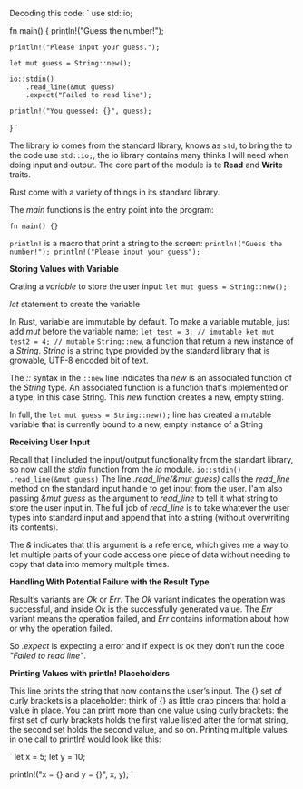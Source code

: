 Decoding this code:
`
use std::io;

fn main() {
    println!("Guess the number!");

    println!("Please input your guess.");

    let mut guess = String::new();

    io::stdin()
        .read_line(&mut guess)
        .expect("Failed to read line");

    println!("You guessed: {}", guess);
}
`

The library io comes from the standard library, knows as `std`, to bring the to the code use `std::io;`, the io library contains many thinks I will need when doing input and output. The core part of the module is te **Read** and **Write** traits.

Rust come with a variety of things in its standard library.

The *main* functions is the entry point into the program:

`fn main() {}`

`println!` is a macro that print a string to the screen:
`
println!("Guess the number!");
println!("Please input your guess");
`

**Storing Values with Variable**

Crating a *variable* to store the user input:
`
     let mut guess = String::new();
`

*let* statement to create the variable

In Rust, variable are immutable by default. To make a variable mutable, just add *mut* before the variable name:
`
let test = 3; // imutable
ket mut test2 = 4; // mutable
`
`String::new`, a function that return a new instance of a *String*. *String* is a string type provided by the standard library that is growable, UTF-8 encoded bit of text.

The *::* syntax in the `::new` line indicates tha *new* is an associated function of the *String* type. An associated function is a function that's implemented on a type, in this case String. This *new* function creates a new, empty string.

In full, the `let mut guess = String::new();` line has created a mutable variable that is currently bound to a new, empty instance of a String

**Receiving User Input**

Recall that I included the input/output functionality from the standart library, so now call the *stdin* function from the *io* module.
`
    io::stdin()
        .read_line(&mut guess)
`
The line *.read_line(&mut guess)* calls the *read_line* method on the standard input handle to get input from the user. I'am also passing *&mut guess* as the argument to *read_line* to tell it what string to store the user input in. The full job of *read_line* is to take whatever the user types into standard input and append that into a string (without overwriting its contents).

The *&* indicates that this argument is a reference, which gives me a way to let multiple parts of your code access one piece of data without needing to copy that data into memory multiple times.

**Handling With Potential Failure with the Result Type**

Result’s variants are *Ok* or *Err*. The *Ok* variant indicates the operation was successful, and inside *Ok* is the successfully generated value. The *Err* variant means the operation failed, and *Err* contains information about how or why the operation failed.

So *.expect* is expecting a error and if expect is ok they don't run the code *"Failed to read line"*.

**Printing Values with println! Placeholders**

This line prints the string that now contains the user’s input. The {} set of curly brackets is a placeholder: think of {} as little crab pincers that hold a value in place. You can print more than one value using curly brackets: the first set of curly brackets holds the first value listed after the format string, the second set holds the second value, and so on. Printing multiple values in one call to println! would look like this:

`
let x = 5;
let y = 10;

println!("x = {} and y = {}", x, y);
`
